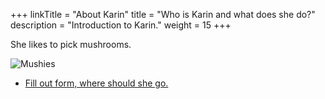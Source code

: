 +++
linkTitle = "About Karin"
title = "Who is Karin and what does she do?"
description = "Introduction to Karin."
weight = 15
+++

She likes to pick mushrooms.

![Mushies](/en/files/mush.jpg)

- [Fill out form, where should she go.](/Go-to/)
